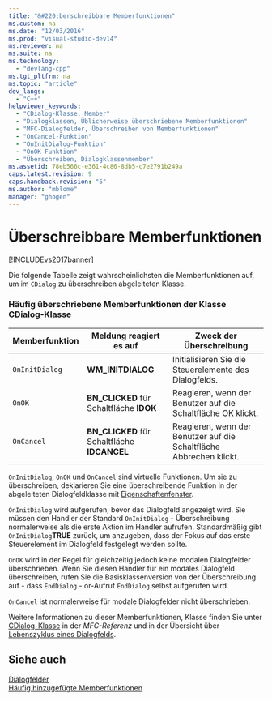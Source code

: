 ```yaml
---
title: "&#220;berschreibbare Memberfunktionen"
ms.custom: na
ms.date: "12/03/2016"
ms.prod: "visual-studio-dev14"
ms.reviewer: na
ms.suite: na
ms.technology: 
  - "devlang-cpp"
ms.tgt_pltfrm: na
ms.topic: "article"
dev_langs: 
  - "C++"
helpviewer_keywords: 
  - "CDialog-Klasse, Member"
  - "Dialogklassen, Üblicherweise überschriebene Memberfunktionen"
  - "MFC-Dialogfelder, Überschreiben von Memberfunktionen"
  - "OnCancel-Funktion"
  - "OnInitDialog-Funktion"
  - "OnOK-Funktion"
  - "Überschreiben, Dialogklassenmember"
ms.assetid: 78eb566c-e361-4c86-8db5-c7e2791b249a
caps.latest.revision: 9
caps.handback.revision: "5"
ms.author: "mblome"
manager: "ghogen"
---
```

# &#220;berschreibbare Memberfunktionen
[!INCLUDE[vs2017banner](../assembler/inline/includes/vs2017banner.md)]

Die folgende Tabelle zeigt wahrscheinlichsten die Memberfunktionen auf, um im `CDialog` zu überschreiben abgeleiteten Klasse.  
  
### Häufig überschriebene Memberfunktionen der Klasse CDialog\-Klasse  
  
|Memberfunktion|Meldung reagiert es auf|Zweck der Überschreibung|  
|--------------------|-----------------------------|------------------------------|  
|`OnInitDialog`|**WM\_INITDIALOG**|Initialisieren Sie die Steuerelemente des Dialogfelds.|  
|`OnOK`|**BN\_CLICKED** für Schaltfläche **IDOK**|Reagieren, wenn der Benutzer auf die Schaltfläche OK klickt.|  
|`OnCancel`|**BN\_CLICKED** für Schaltfläche **IDCANCEL**|Reagieren, wenn der Benutzer auf die Schaltfläche Abbrechen klickt.|  
  
 `OnInitDialog`, `OnOK` und `OnCancel` sind virtuelle Funktionen.  Um sie zu überschreiben, deklarieren Sie eine überschreibende Funktion in der abgeleiteten Dialogfeldklasse mit [Eigenschaftenfenster](../Topic/Properties%20Window.md).  
  
 `OnInitDialog` wird aufgerufen, bevor das Dialogfeld angezeigt wird.  Sie müssen den Handler der Standard `OnInitDialog` \- Überschreibung normalerweise als die erste Aktion im Handler aufrufen.  Standardmäßig gibt `OnInitDialog`**TRUE** zurück, um anzugeben, dass der Fokus auf das erste Steuerelement im Dialogfeld festgelegt werden sollte.  
  
 `OnOK` wird in der Regel für gleichzeitig jedoch keine modalen Dialogfelder überschrieben.  Wenn Sie diesen Handler für ein modales Dialogfeld überschreiben, rufen Sie die Basisklassenversion von der Überschreibung auf \- dass `EndDialog` \- or\-Aufruf `EndDialog` selbst aufgerufen wird.  
  
 `OnCancel` ist normalerweise für modale Dialogfelder nicht überschrieben.  
  
 Weitere Informationen zu dieser Memberfunktionen, Klasse finden Sie unter [CDialog\-Klasse](../mfc/reference/cdialog-class.md) in der *MFC\-Referenz* und in der Übersicht über [Lebenszyklus eines Dialogfelds](../mfc/life-cycle-of-a-dialog-box.md).  
  
## Siehe auch  
 [Dialogfelder](../mfc/dialog-boxes.md)   
 [Häufig hinzugefügte Memberfunktionen](../mfc/commonly-added-member-functions.md)